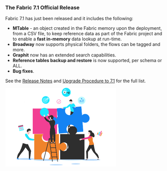 ### The Fabric 7.1 Official Release

Fabric 7.1 has just been released and it includes the following:

* **MTable** - an object created in the Fabric memory upon the deployment, from a CSV file, to keep reference data as part of the Fabric project and to enable a **fast in-memory** data lookup at run-time.
* **Broadway** now supports physical folders, the flows can be tagged and more. 
* **Graphit** now has an extended search capabilities. 
* **Reference tables backup and restore** is now supported, per schema or ALL.
* **Bug fixes**. 

See the [Release Notes](https://support.k2view.com/Academy/Release_Notes_And_Upgrade/V7.1/Fabric_Release_Notes_V7.1.0.pdf.html) and [Upgrade Procedure to 7.1](https://support.k2view.com/Academy/Release_Notes_And_Upgrade/V7.1/Fabric_Upgrade_Procedure_To_V7.1.pdf.html) for the full list.

<img src="images/img11.png" alt="image" style="zoom: 50%;" />
